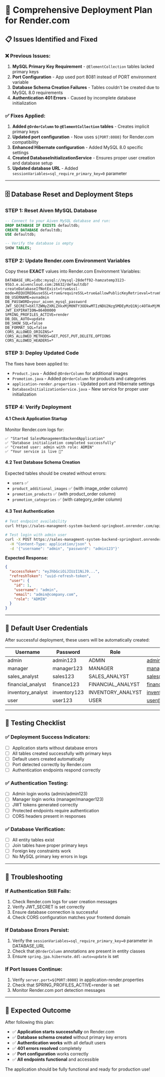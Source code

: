 # 🚀 Comprehensive Deployment Plan for Render.com

## 📋 Issues Identified and Fixed

### ❌ **Previous Issues:**
1. **MySQL Primary Key Requirement** - `@ElementCollection` tables lacked primary keys
2. **Port Configuration** - App used port 8081 instead of PORT environment variable
3. **Database Schema Creation Failures** - Tables couldn't be created due to MySQL 8.0 requirements
4. **Authentication 401 Errors** - Caused by incomplete database initialization

### ✅ **Fixes Applied:**
1. **Added `@OrderColumn` to `@ElementCollection` tables** - Creates implicit primary keys
2. **Updated port configuration** - Now uses `${PORT:8080}` for Render.com compatibility
3. **Enhanced Hibernate configuration** - Added MySQL 8.0 specific settings
4. **Created DatabaseInitializationService** - Ensures proper user creation and database setup
5. **Updated database URL** - Added `sessionVariables=sql_require_primary_key=0` parameter

---

## 🗄️ Database Reset and Deployment Steps

### **STEP 1: Reset Aiven MySQL Database**
```sql
-- Connect to your Aiven MySQL database and run:
DROP DATABASE IF EXISTS defaultdb;
CREATE DATABASE defaultdb;
USE defaultdb;

-- Verify the database is empty
SHOW TABLES;
```

### **STEP 2: Update Render.com Environment Variables**
Copy these **EXACT** values into Render.com Environment Variables:

```
DATABASE_URL=jdbc:mysql://mysql-28deff92-hamzatemp3123-95b3.e.aivencloud.com:26632/defaultdb?createDatabaseIfNotExist=true&ssl-mode=REQUIRED&useSSL=true&requireSSL=true&allowPublicKeyRetrieval=true&serverTimezone=UTC&useUnicode=true&characterEncoding=utf8&autoReconnect=true&failOverReadOnly=false&maxReconnects=10&connectTimeout=60000&socketTimeout=60000&sessionVariables=sql_require_primary_key=0
DB_USERNAME=avnadmin
DB_PASSWORD=your_aiven_mysql_password
JWT_SECRET=bXlTZWNyZXRLZXkxMjM0NTY3ODkwMTIzNDU2Nzg5MDEyMzQ1Njc4OTAxMjM0NTY3ODkw
JWT_EXPIRATION=86400000
SPRING_PROFILES_ACTIVE=render
DB_DDL_AUTO=update
DB_SHOW_SQL=false
DB_FORMAT_SQL=false
CORS_ALLOWED_ORIGINS=*
CORS_ALLOWED_METHODS=GET,POST,PUT,DELETE,OPTIONS
CORS_ALLOWED_HEADERS=*
```

### **STEP 3: Deploy Updated Code**
The fixes have been applied to:
- `Product.java` - Added `@OrderColumn` for additional images
- `Promotion.java` - Added `@OrderColumn` for products and categories
- `application-render.properties` - Updated port and Hibernate settings
- `DatabaseInitializationService.java` - New service for proper user initialization

### **STEP 4: Verify Deployment**

#### **4.1 Check Application Startup**
Monitor Render.com logs for:
```
✅ "Started SalesManagementBackendApplication"
✅ "Database initialization completed successfully"
✅ "Created user: admin with role: ADMIN"
✅ "Your service is live 🎉"
```

#### **4.2 Test Database Schema Creation**
Expected tables should be created without errors:
- `users` ✅
- `product_additional_images` ✅ (with image_order column)
- `promotion_products` ✅ (with product_order column)
- `promotion_categories` ✅ (with category_order column)

#### **4.3 Test Authentication**
```bash
# Test endpoint availability
curl https://sales-managment-system-backend-springboot.onrender.com/api/v1/auth/test

# Test login with admin user
curl -X POST https://sales-managment-system-backend-springboot.onrender.com/api/v1/auth/login \
  -H "Content-Type: application/json" \
  -d '{"username": "admin", "password": "admin123"}'
```

**Expected Response:**
```json
{
  "accessToken": "eyJhbGciOiJIUzI1NiJ9...",
  "refreshToken": "uuid-refresh-token",
  "user": {
    "id": 1,
    "username": "admin",
    "email": "admin@company.com",
    "role": "ADMIN"
  }
}
```

---

## 🔐 Default User Credentials

After successful deployment, these users will be automatically created:

| Username | Password | Role | Email |
|----------|----------|------|-------|
| admin | admin123 | ADMIN | admin@company.com |
| manager | manager123 | MANAGER | manager@company.com |
| sales_analyst | sales123 | SALES_ANALYST | sales@company.com |
| financial_analyst | finance123 | FINANCIAL_ANALYST | finance@company.com |
| inventory_analyst | inventory123 | INVENTORY_ANALYST | inventory@company.com |
| user | user123 | USER | user@company.com |

---

## 🧪 Testing Checklist

### ✅ **Deployment Success Indicators:**
- [ ] Application starts without database errors
- [ ] All tables created successfully with primary keys
- [ ] Default users created automatically
- [ ] Port detected correctly by Render.com
- [ ] Authentication endpoints respond correctly

### ✅ **Authentication Testing:**
- [ ] Admin login works (admin/admin123)
- [ ] Manager login works (manager/manager123)
- [ ] JWT tokens generated correctly
- [ ] Protected endpoints require authentication
- [ ] CORS headers present in responses

### ✅ **Database Verification:**
- [ ] All entity tables exist
- [ ] Join tables have proper primary keys
- [ ] Foreign key constraints work
- [ ] No MySQL primary key errors in logs

---

## 🚨 Troubleshooting

### **If Authentication Still Fails:**
1. Check Render.com logs for user creation messages
2. Verify JWT_SECRET is set correctly
3. Ensure database connection is successful
4. Check CORS configuration matches your frontend domain

### **If Database Errors Persist:**
1. Verify the `sessionVariables=sql_require_primary_key=0` parameter in DATABASE_URL
2. Check that `@OrderColumn` annotations are present in entity classes
3. Ensure `spring.jpa.hibernate.ddl-auto=update` is set

### **If Port Issues Continue:**
1. Verify `server.port=${PORT:8080}` in application-render.properties
2. Check that SPRING_PROFILES_ACTIVE=render is set
3. Monitor Render.com port detection messages

---

## 🎯 Expected Outcome

After following this plan:
- ✅ **Application starts successfully** on Render.com
- ✅ **Database schema created** without primary key errors
- ✅ **Authentication works** with all default users
- ✅ **401 errors resolved** completely
- ✅ **Port configuration** works correctly
- ✅ **All endpoints functional** and accessible

The application should be fully functional and ready for production use!
